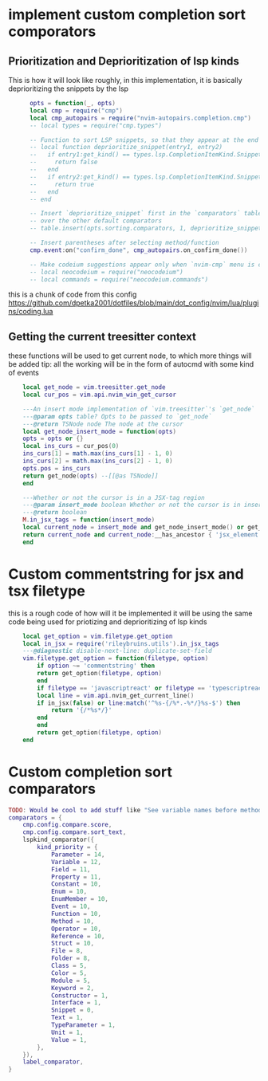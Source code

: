 
# implement custom completion sort comporators

## Prioritization and Deprioritization of lsp kinds

This is how it will look like roughly, 
in this implementation, it is basically deprioritizing the snippets by the lsp

``` lua 
      opts = function(_, opts)
      local cmp = require("cmp")
      local cmp_autopairs = require("nvim-autopairs.completion.cmp")
      -- local types = require("cmp.types")

      -- Function to sort LSP snippets, so that they appear at the end of LSP suggestions
      -- local function deprioritize_snippet(entry1, entry2)
      --   if entry1:get_kind() == types.lsp.CompletionItemKind.Snippet then
      --     return false
      --   end
      --   if entry2:get_kind() == types.lsp.CompletionItemKind.Snippet then
      --     return true
      --   end
      -- end

      -- Insert `deprioritize_snippet` first in the `comparators` table, so that it has priority
      -- over the other default comparators
      -- table.insert(opts.sorting.comparators, 1, deprioritize_snippet)

      -- Insert parentheses after selecting method/function
      cmp.event:on("confirm_done", cmp_autopairs.on_confirm_done())

      -- Make codeium suggestions appear only when `nvim-cmp` menu is closed
      -- local neocodeium = require("neocodeium")
      -- local commands = require("neocodeium.commands")
```

this is a chunk of code from this config 
https://github.com/dpetka2001/dotfiles/blob/main/dot_config/nvim/lua/plugins/coding.lua

## Getting the current treesitter context

these functions will be used to get current node, to which more things will be added
tip: all the working will be in the form of autocmd with some kind of events

```lua
    local get_node = vim.treesitter.get_node
    local cur_pos = vim.api.nvim_win_get_cursor

    ---An insert mode implementation of `vim.treesitter`'s `get_node`
    ---@param opts table? Opts to be passed to `get_node`
    ---@return TSNode node The node at the cursor
    local get_node_insert_mode = function(opts)
    opts = opts or {}
    local ins_curs = cur_pos(0)
    ins_curs[1] = math.max(ins_curs[1] - 1, 0)
    ins_curs[2] = math.max(ins_curs[2] - 1, 0)
    opts.pos = ins_curs
    return get_node(opts) --[[@as TSNode]]
    end

    ---Whether or not the cursor is in a JSX-tag region
    ---@param insert_mode boolean Whether or not the cursor is in insert mode
    ---@return boolean
    M.in_jsx_tags = function(insert_mode)
    local current_node = insert_mode and get_node_insert_mode() or get_node()
    return current_node and current_node:__has_ancestor { 'jsx_element' } or false
    end
```

# Custom commentstring for jsx and tsx filetype 

this is a rough code of how will it be implemented
it will be using the same code being used for priotizing 
and deprioritizing of lsp kinds

```lua
    local get_option = vim.filetype.get_option
    local in_jsx = require('rileybruins.utils').in_jsx_tags
    ---@diagnostic disable-next-line: duplicate-set-field
    vim.filetype.get_option = function(filetype, option)
        if option ~= 'commentstring' then
        return get_option(filetype, option)
        end
        if filetype == 'javascriptreact' or filetype == 'typescriptreact' then
        local line = vim.api.nvim_get_current_line()
        if in_jsx(false) or line:match('^%s-{/%*.-%*/}%s-$') then
            return '{/*%s*/}'
        end
        end
        return get_option(filetype, option)
    end
```

# Custom completion sort comparators

```lua 
TODO: Would be cool to add stuff like "See variable names before method names" in rust, or something like that.
comparators = {
    cmp.config.compare.score,
    cmp.config.compare.sort_text,
    lspkind_comparator({
        kind_priority = {
            Parameter = 14,
            Variable = 12,
            Field = 11,
            Property = 11,
            Constant = 10,
            Enum = 10,
            EnumMember = 10,
            Event = 10,
            Function = 10,
            Method = 10,
            Operator = 10,
            Reference = 10,
            Struct = 10,
            File = 8,
            Folder = 8,
            Class = 5,
            Color = 5,
            Module = 5,
            Keyword = 2,
            Constructor = 1,
            Interface = 1,
            Snippet = 0,
            Text = 1,
            TypeParameter = 1,
            Unit = 1,
            Value = 1,
        },
    }),
    label_comparator,
}
```
